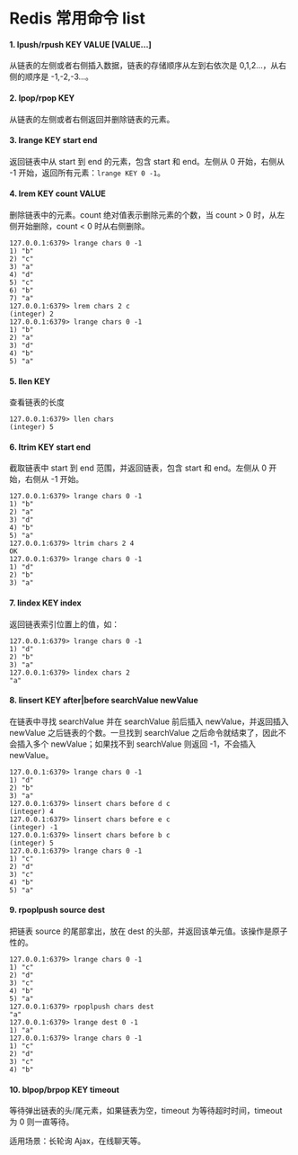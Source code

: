 # Redis 常用命令 list

#### 1. lpush/rpush KEY VALUE [VALUE...]

从链表的左侧或者右侧插入数据，链表的存储顺序从左到右依次是 0,1,2...，从右侧的顺序是 -1,-2,-3...。

#### 2. lpop/rpop KEY

从链表的左侧或者右侧返回并删除链表的元素。

#### 3. lrange KEY start end

返回链表中从 start 到 end 的元素，包含 start 和 end。左侧从 0 开始，右侧从 -1 开始，返回所有元素：`lrange KEY 0 -1`。

#### 4. lrem KEY count VALUE

删除链表中的元素。count 绝对值表示删除元素的个数，当 count > 0 时，从左侧开始删除，count < 0 时从右侧删除。

```shell
127.0.0.1:6379> lrange chars 0 -1
1) "b"
2) "c"
3) "a"
4) "d"
5) "c"
6) "b"
7) "a"
127.0.0.1:6379> lrem chars 2 c
(integer) 2
127.0.0.1:6379> lrange chars 0 -1
1) "b"
2) "a"
3) "d"
4) "b"
5) "a"
```

#### 5. llen KEY

查看链表的长度

```shell
127.0.0.1:6379> llen chars
(integer) 5
```

#### 6. ltrim KEY start end

截取链表中 start 到 end 范围，并返回链表，包含 start 和 end。左侧从 0 开始，右侧从 -1 开始。

```shell
127.0.0.1:6379> lrange chars 0 -1
1) "b"
2) "a"
3) "d"
4) "b"
5) "a"
127.0.0.1:6379> ltrim chars 2 4
OK
127.0.0.1:6379> lrange chars 0 -1
1) "d"
2) "b"
3) "a"
```

#### 7. lindex KEY index

返回链表索引位置上的值，如：

```shell
127.0.0.1:6379> lrange chars 0 -1
1) "d"
2) "b"
3) "a"
127.0.0.1:6379> lindex chars 2
"a"
```

#### 8. linsert KEY after|before searchValue newValue

在链表中寻找 searchValue 并在 searchValue 前后插入 newValue，并返回插入 newValue 之后链表的个数。一旦找到 searchValue 之后命令就结束了，因此不会插入多个 newValue；如果找不到 searchValue 则返回 -1，不会插入 newValue。

```shell
127.0.0.1:6379> lrange chars 0 -1
1) "d"
2) "b"
3) "a"
127.0.0.1:6379> linsert chars before d c
(integer) 4
127.0.0.1:6379> linsert chars before e c
(integer) -1
127.0.0.1:6379> linsert chars before b c
(integer) 5
127.0.0.1:6379> lrange chars 0 -1
1) "c"
2) "d"
3) "c"
4) "b"
5) "a"
```
#### 9. rpoplpush source dest

把链表 source 的尾部拿出，放在 dest 的头部，并返回该单元值。该操作是原子性的。

```shell
127.0.0.1:6379> lrange chars 0 -1
1) "c"
2) "d"
3) "c"
4) "b"
5) "a"
127.0.0.1:6379> rpoplpush chars dest
"a"
127.0.0.1:6379> lrange dest 0 -1
1) "a"
127.0.0.1:6379> lrange chars 0 -1
1) "c"
2) "d"
3) "c"
4) "b"
```

#### 10. blpop/brpop KEY timeout

等待弹出链表的头/尾元素，如果链表为空，timeout 为等待超时时间，timeout 为 0 则一直等待。

适用场景：长轮询 Ajax，在线聊天等。




